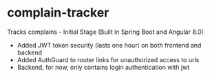 # complain-tracker
 Tracks complains - Initial Stage (Built in Spring Boot and Angular 8.0)
 
 - Added JWT token security (lasts one hour) on both frontend and backend
 - Added AuthGuard to router links for unauthorized access to urls
 - Backend, for now, only contains login authentication with jwt
